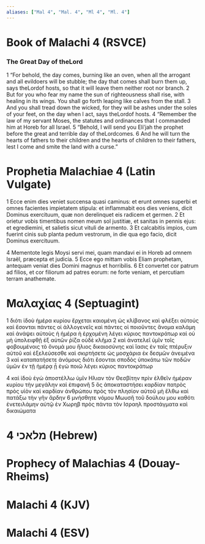 ```yaml
---
aliases: ["Mal 4", "Mal. 4", "Ml 4", "Ml. 4"]
---
```



# Book of Malachi 4 (RSVCE)

### The Great Day of theLord
1 “For behold, the day comes, burning like an oven, when all the arrogant and all evildoers will be stubble; the day that comes shall burn them up, says theLordof hosts, so that it will leave them neither root nor branch.
2 But for you who fear my name the sun of righteousness shall rise, with healing in its wings. You shall go forth leaping like calves from the stall.
3 And you shall tread down the wicked, for they will be ashes under the soles of your feet, on the day when I act, says theLordof hosts.
4 “Remember the law of my servant Moses, the statutes and ordinances that I commanded him at Horeb for all Israel.
5 “Behold, I will send you Eliʹjah the prophet before the great and terrible day of theLordcomes.
6 And he will turn the hearts of fathers to their children and the hearts of children to their fathers, lest I come and smite the land with a curse.”


# Prophetia Malachiae 4 (Latin Vulgate)

1 Ecce enim dies veniet succensa quasi caminus: et erunt omnes superbi et omnes facientes impietatem stipula: et inflammabit eos dies veniens, dicit Dominus exercituum, quæ non derelinquet eis radicem et germen.
2 Et orietur vobis timentibus nomen meum sol justitiæ, et sanitas in pennis ejus: et egrediemini, et salietis sicut vituli de armento.
3 Et calcabitis impios, cum fuerint cinis sub planta pedum vestrorum, in die qua ego facio, dicit Dominus exercituum.

4 Mementote legis Moysi servi mei, quam mandavi ei in Horeb ad omnem Israël, præcepta et judicia.
5 Ecce ego mittam vobis Eliam prophetam, antequam veniat dies Domini magnus et horribilis.
6 Et convertet cor patrum ad filios, et cor filiorum ad patres eorum: ne forte veniam, et percutiam terram anathemate.


# Μαλαχίας 4 (Septuagint)

1 διότι ἰδοὺ ἡμέρα κυρίου ἔρχεται καιομένη ὡς κλίβανος καὶ φλέξει αὐτούς καὶ ἔσονται πάντες οἱ ἀλλογενεῖς καὶ πάντες οἱ ποιοῦντες ἄνομα καλάμη καὶ ἀνάψει αὐτοὺς ἡ ἡμέρα ἡ ἐρχομένη λέγει κύριος παντοκράτωρ καὶ οὐ μὴ ὑπολειφθῇ ἐξ αὐτῶν ῥίζα οὐδὲ κλῆμα
2 καὶ ἀνατελεῖ ὑμῖν τοῖς φοβουμένοις τὸ ὄνομά μου ἥλιος δικαιοσύνης καὶ ἴασις ἐν ταῖς πτέρυξιν αὐτοῦ καὶ ἐξελεύσεσθε καὶ σκιρτήσετε ὡς μοσχάρια ἐκ δεσμῶν ἀνειμένα
3 καὶ καταπατήσετε ἀνόμους διότι ἔσονται σποδὸς ὑποκάτω τῶν ποδῶν ὑμῶν ἐν τῇ ἡμέρᾳ ᾗ ἐγὼ ποιῶ λέγει κύριος παντοκράτωρ

4 καὶ ἰδοὺ ἐγὼ ἀποστέλλω ὑμῖν Ηλιαν τὸν Θεσβίτην πρὶν ἐλθεῖν ἡμέραν κυρίου τὴν μεγάλην καὶ ἐπιφανῆ
5 ὃς ἀποκαταστήσει καρδίαν πατρὸς πρὸς υἱὸν καὶ καρδίαν ἀνθρώπου πρὸς τὸν πλησίον αὐτοῦ μὴ ἔλθω καὶ πατάξω τὴν γῆν ἄρδην
6 μνήσθητε νόμου Μωυσῆ τοῦ δούλου μου καθότι ἐνετειλάμην αὐτῷ ἐν Χωρηβ πρὸς πάντα τὸν Ισραηλ προστάγματα καὶ δικαιώματα


# 4 מלאכי (Hebrew)


# Prophecy of Malachias 4 (Douay-Rheims)


# Malachi 4 (KJV)


# Malachi 4 (ESV)

